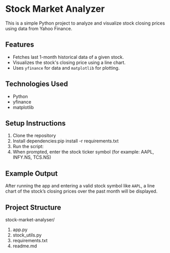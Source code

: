 # Stock Market Analyzer

This is a simple Python project to analyze and visualize stock closing prices using data from Yahoo Finance.

## Features

- Fetches last 1-month historical data of a given stock.
- Visualizes the stock's closing price using a line chart.
- Uses `yfinance` for data and `matplotlib` for plotting.

## Technologies Used

- Python
- yfinance
- matplotlib
## Setup Instructions

1. Clone the repository
2. Install dependencies:pip install -r requirements.txt
3. Run the script: 
4. When prompted, enter the stock ticker symbol (for example: AAPL, INFY.NS, TCS.NS)
   
## Example Output

After running the app and entering a valid stock symbol like `AAPL`, a line chart of the stock’s closing prices over the past month will be displayed.


## Project Structure
stock-market-analyser/
1. app.py
2. stock_utils.py
3. requirements.txt
4. readme.md








